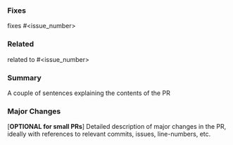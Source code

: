 ### Fixes
fixes #<issue_number>

### Related
related to #<issue_number>

### Summary
A couple of sentences explaining the contents of the PR

### Major Changes
[**OPTIONAL for small PRs**] Detailed description of major changes in the PR, ideally with references to relevant commits, issues, line-numbers, etc.
 

